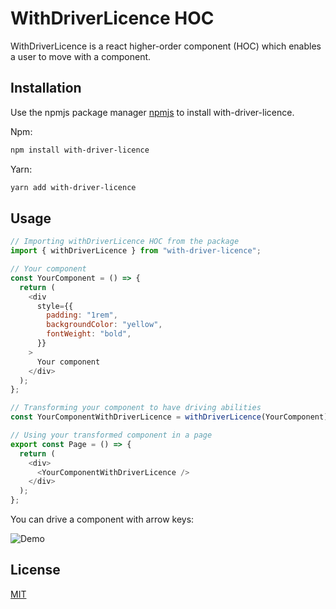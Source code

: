# WithDriverLicence HOC

WithDriverLicence is a react higher-order component (HOC) which enables a user to move with a component.

## Installation

Use the npmjs package manager [npmjs](https://npmjs.com) to install with-driver-licence.

Npm:
```bash
npm install with-driver-licence
```

Yarn:
```bash
yarn add with-driver-licence
```

## Usage

```javascript
// Importing withDriverLicence HOC from the package
import { withDriverLicence } from "with-driver-licence";

// Your component
const YourComponent = () => {
  return (
    <div
      style={{
        padding: "1rem",
        backgroundColor: "yellow",
        fontWeight: "bold",
      }}
    >
      Your component
    </div>
  );
};

// Transforming your component to have driving abilities
const YourComponentWithDriverLicence = withDriverLicence(YourComponent);

// Using your transformed component in a page
export const Page = () => {
  return (
    <div>
      <YourComponentWithDriverLicence />
    </div>
  );
};
```

You can drive a component with arrow keys:

![Demo](https://drive.google.com/uc?id=1GEdz5rA42J8qqVAdnYGfzqz2-bQ_1YEm)

## License
[MIT](https://choosealicense.com/licenses/mit/)
